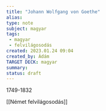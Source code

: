 ```yaml
---
title: "Johann Wolfgang von Goethe"
alias: 
type: note
subject: magyar
tags:
 - magyar
 - felvilágosodás
created: 2023.01.24 09:04
created_by: Ádám
TARGET DECK: magyar
summary: 
status: draft 
---
```

1749-1832

[[Német felvilágosodás]] 